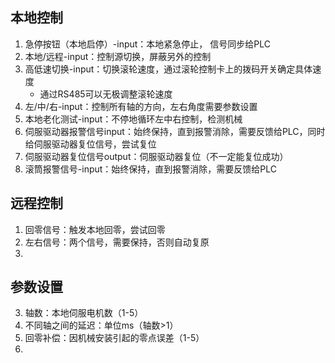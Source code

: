 ## 本地控制
1. 急停按钮（本地启停）-input：本地紧急停止， 信号同步给PLC
2. 本地/远程-input：控制源切换，屏蔽另外的控制
3. 高低速切换-input：切换滚轮速度，通过滚轮控制卡上的拨码开关确定具体速度
	- 通过RS485可以无极调整滚轮速度
4. 左/中/右-input：控制所有轴的方向，左右角度需要参数设置
5. 本地老化测试-input：不停地循环左中右控制，检测机械
6. 伺服驱动器报警信号input：始终保持，直到报警消除，需要反馈给PLC，同时给伺服驱动器复位信号，尝试复位
7. 伺服驱动器复位信号output：伺服驱动器复位（不一定能复位成功）
8. 滚筒报警信号-input：始终保持，直到报警消除，需要反馈给PLC

## 远程控制
1. 回零信号：触发本地回零，尝试回零
2. 左右信号：两个信号，需要保持，否则自动复原
3. 
## 参数设置
3. 轴数：本地伺服电机数（1-5）
4. 不同轴之间的延迟：单位ms（轴数>1）
5. 回零补偿：因机械安装引起的零点误差（1-5）
6. 